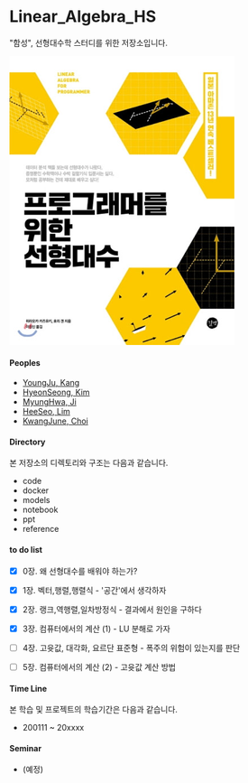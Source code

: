 # Linear_Algebra_HS
"함성", 선형대수학 스터디를 위한 저장소입니다.



![프로그래머를 위한 선형대수](./reference/unnamed.jpg)



#### Peoples
+ [YoungJu, Kang](https://github.com/kyj0920)
+ [HyeonSeong, Kim](https://github.com/khs070911)
+ [MyungHwa, Ji](https://github.com/star6973)
+ [HeeSeo, Lim](https://github.com/limhs1)
+ [KwangJune, Choi](https://github.com/kwangjunechoi7)


#### Directory
본 저장소의 디렉토리와 구조는 다음과 같습니다.
- code
- docker
- models
- notebook
- ppt
- reference


#### to do list
- [x] 0장. 왜 선형대수를 배워야 하는가?
- [x] 1장. 벡터,행렬,행렬식 - '공간'에서 생각하자
- [x] 2장. 랭크,역행렬,일차방정식 - 결과에서 원인을 구하다
- [x] 3장. 컴퓨터에서의 계산 (1) - LU 분해로 가자
- [ ] 4장. 고윳값, 대각화, 요르단 표준형 - 폭주의 위험이 있는지를 판단
- [ ] 5장. 컴퓨터에서의 계산 (2) - 고윳값 계산 방법


#### Time Line
본 학습 및 프로젝트의 학습기간은 다음과 같습니다.
  - 200111 ~ 20xxxx


#### Seminar
- (예정)

